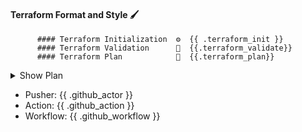 #### Terraform Format and Style 🖌
          #### Terraform Initialization  ⚙️  {{ .terraform_init }}
          #### Terraform Validation      🤖  {{.terraform_validate}}
          #### Terraform Plan            📖  {{.terraform_plan}}

<details><summary>Show Plan</summary>

          \`\`\`{{.terraform_plan_summary}}\`\`\`
          
</details>

* Pusher:   {{ .github_actor }}
* Action:   {{ .github_action }}
* Workflow: {{ .github_workflow }}